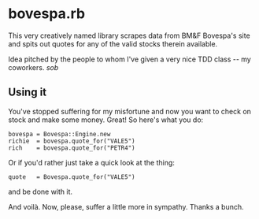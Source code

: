 # bovespa.rb

This very creatively named library scrapes data from BM&F Bovespa's site and spits out quotes for any of the valid stocks therein available.

Idea pitched by the people to whom I've given a very nice TDD class   -- my coworkers. *sob*

## Using it

You've stopped suffering for my misfortune and now you want to check on stock and make some money. Great! So here's what you do:

    bovespa = Bovespa::Engine.new
    richie  = bovespa.quote_for("VALE5")
    rich    = bovespa.quote_for("PETR4")

Or if you'd rather just take a quick look at the thing:

    quote   = Bovespa.quote_for("VALE5")

and be done with it.

And voilà. Now, please, suffer a little more in sympathy. Thanks a bunch.